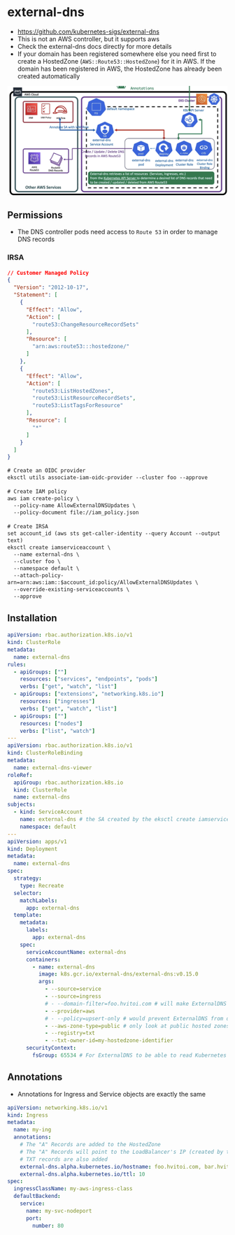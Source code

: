 # external-dns

- <https://github.com/kubernetes-sigs/external-dns>
- This is not an AWS controller, but it supports aws
- Check the external-dns docs directly for more details
- If your domain has been registered somewhere else you need first to create a HostedZone (`AWS::Route53::HostedZone`) for it in AWS. If the domain has been registered in AWS, the HostedZone has already been created automatically

![External DNS](.images/external-dns.png)

## Permissions

- The DNS controller pods need access to `Route 53` in order to manage DNS records

### IRSA

```json
// Customer Managed Policy
{
  "Version": "2012-10-17",
  "Statement": [
    {
      "Effect": "Allow",
      "Action": [
        "route53:ChangeResourceRecordSets"
      ],
      "Resource": [
        "arn:aws:route53:::hostedzone/"
      ]
    },
    {
      "Effect": "Allow",
      "Action": [
        "route53:ListHostedZones",
        "route53:ListResourceRecordSets",
        "route53:ListTagsForResource"
      ],
      "Resource": [
        "*"
      ]
    }
  ]
}
```

```shell
# Create an OIDC provider
eksctl utils associate-iam-oidc-provider --cluster foo --approve

# Create IAM policy
aws iam create-policy \
  --policy-name AllowExternalDNSUpdates \
  --policy-document file://iam_policy.json

# Create IRSA
set account_id (aws sts get-caller-identity --query Account --output text)
eksctl create iamserviceaccount \
  --name external-dns \
  --cluster foo \
  --namespace default \
  --attach-policy-arn=arn:aws:iam::$account_id:policy/AllowExternalDNSUpdates \
  --override-existing-serviceaccounts \
  --approve
```

## Installation

```yaml
apiVersion: rbac.authorization.k8s.io/v1
kind: ClusterRole
metadata:
  name: external-dns
rules:
  - apiGroups: [""]
    resources: ["services", "endpoints", "pods"]
    verbs: ["get", "watch", "list"]
  - apiGroups: ["extensions", "networking.k8s.io"]
    resources: ["ingresses"]
    verbs: ["get", "watch", "list"]
  - apiGroups: [""]
    resources: ["nodes"]
    verbs: ["list", "watch"]
---
apiVersion: rbac.authorization.k8s.io/v1
kind: ClusterRoleBinding
metadata:
  name: external-dns-viewer
roleRef:
  apiGroup: rbac.authorization.k8s.io
  kind: ClusterRole
  name: external-dns
subjects:
  - kind: ServiceAccount
    name: external-dns # the SA created by the eksctl create iamserviceaccount command
    namespace: default
---
apiVersion: apps/v1
kind: Deployment
metadata:
  name: external-dns
spec:
  strategy:
    type: Recreate
  selector:
    matchLabels:
      app: external-dns
  template:
    metadata:
      labels:
        app: external-dns
    spec:
      serviceAccountName: external-dns
      containers:
        - name: external-dns
          image: k8s.gcr.io/external-dns/external-dns:v0.15.0
          args:
            - --source=service
            - --source=ingress
            # - --domain-filter=foo.hvitoi.com # will make ExternalDNS see only the hosted zones matching provided domain, omit to process all available hosted zones
            - --provider=aws
            # - --policy=upsert-only # would prevent ExternalDNS from deleting any records, omit to enable full synchronization
            - --aws-zone-type=public # only look at public hosted zones (valid values are public, private or no value for both)
            - --registry=txt
            - --txt-owner-id=my-hostedzone-identifier
      securityContext:
        fsGroup: 65534 # For ExternalDNS to be able to read Kubernetes and AWS token files
```

## Annotations

- Annotations for Ingress and Service objects are exactly the same

```yaml
apiVersion: networking.k8s.io/v1
kind: Ingress
metadata:
  name: my-ing
  annotations:
    # The "A" Records are added to the HostedZone
    # The "A" Records will point to the LoadBalancer's IP (created by the aws-load-balancer-controller)
    # TXT records are also added
    external-dns.alpha.kubernetes.io/hostname: foo.hvitoi.com, bar.hvitoi.com
    external-dns.alpha.kubernetes.io/ttl: 10
spec:
  ingressClassName: my-aws-ingress-class
  defaultBackend:
    service:
      name: my-svc-nodeport
      port:
        number: 80
```
